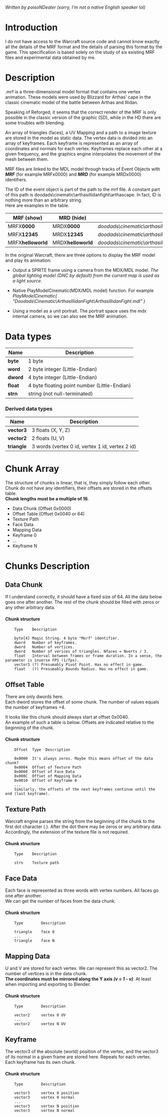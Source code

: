 *Written by poisoNDealer (sorry, I'm not a native English speaker lol)*


# Introduction

I do not have access to the Warcraft source code and cannot know exactly all the details of the MRF format and the details of parsing this format by the game. This specification is based solely on the study of six existing MRF files and experimental data obtained by me.

# Description

.mrf is a three-dimensional model format that contains one vertex animation. These models were used by Blizzard for Arthas' cape in the classic cinematic model of the battle between Arthas and Illidan.

Speaking of Reforged, it seems that the correct render of the MRF is only possible in the classic version of the graphic (SD), while in the HD there are some troubles with blending.

An array of triangles (faces), a UV Mapping and a path to a image texture are stored in the model as static data.
The vertex data is divided into an array of keyframes. Each keyframe is represented as an array of coordinates and normals for each vertex. Keyframes replace each other at a given frequency, and the graphics engine interpolates the movement of the mesh between them.  

MRF files are linked to the MDL model through tracks of Event Objects with ***MRF*** (for example MRFx0000) and ***MRD*** (for example MRDx0000) identifiers.

The ID of the event object is part of the path to the mrf file. A constant part of this path is doodads\cinematic\arthasillidanfight\arthascape. In fact, ID is nothing more than an arbitrary string.  
Here are examples in the table.

| MRF (show)  | MRD (hide) | Path |
|------|-------|-------|
| MRFX**0000** | MRDX**0000** | *doodads\cinematic\arthasillidanfight\arthascape**0000**.mrf* |
| MRFX**12345** | MRDX**12345** | *doodads\cinematic\arthasillidanfight\arthascape**12345**.mrf* |
| MRFX**helloworld** | MRDX**helloworld** | *doodads\cinematic\arthasillidanfight\arthascape**helloworld**.mrf* |


In the original Warcraft, there are three options to display the MRF model and play its animation:
- Output a SPRITE frame using a camera from the MDX/MDL model. 
*The global lighting model (DNC by default) from the current map is used as a light source.*

- Native PlayModelCinematic(MDX/MDL model) function.  For example *PlayModelCinematic( "Doodads\\Cinematic\\ArthasIllidanFight\\ArthasIllidanFight.mdl" )*

- Using a model as a unit portrait. The portrait space uses the mdx internal camera, so we can also see the MRF animation.

# Data types 

| Name  | Description |
|------|-------|
| **byte** | 1 byte |
| **word** | 2 byte integer (Little-Endian) |
| **dword** | 4 byte integer (Little-Endian) |
| **float** | 4 byte floating point number (Little-Endian) |
| **strn** | string (not null-terminated)|

### Derived data types
| Name  | Description |
|------|-------|
| **vector3** | 3 floats (X, Y, Z) |
| **vector2** | 2 floats (U, V) |
| **triangle** | 3 words (vertex 0 id, vertex 1 id, vertex 2 id) |



# Chunk Array
The structure of chunks is linear, that is, they simply follow each other. Chunk do not have any identifiers, their offsets are stored in the offsets table.  
**Chunk lengths must be a multiple of 16**.  


- Data Chunk (Offset 0x0000) 
- Offset Table (Offset 0x0040 or 64) 
- Texture Path
- Face Data
- Mapping Data
- Keyframe 0
- ...
- Keyframe N

# Chunks Description

## Data Chunk
If I understand correctly, it should have a fixed size of 64. 
All the data below goes one after another. The rest of the chunk should be filled with zeros or any other arbitrary data.  
#### Chunk structure
    
        Type    Description

        byte[4] Magic String. 4 byte "Morf" identifier.
        dword   Number of keyframes.
        dword   Number of vertices.
        dword   Number of verices of triangles. Nfaces = Nverts / 3.
        float   Interval between frames or frame duration. In a sense, the parameter is inverse FPS (1/fps).
        vector3 (?) Presumably Pivot Point. Has no effect in game.
        float   (?) Presumably Bounds Radius. Has no effect in game.

## Offset Table
There are only dwords here.  
Each dword stores the offset of some chunk. The number of values equals the number of keyframes +4.  

It looks like this chunk should always start at offset 0x0040.  
An example of such a table is below. Offsets are indicated relative to the beginning of the chunk.
#### Chunk structure

        Offset  Type  Description

        0x0000  It's always zeros. Maybe this means offset of the data chunk?
        0x0004  Offset of Texture Path
        0x0008  Offset of Face Data
        0x000C  Offset of Mapping Data
        0x0010  Offset of Keyframe 0
        ...
        Similarly, the offsets of the next keyframes continue until the end (last keyframe).

## Texture Path
Warcraft engine parses the string from the beginning of the chunk to the first dot character (.). 
After the dot there may be zeros or any arbitrary data. Accordingly, the extension of the texture file is not required.
#### Chunk structure

        Type    Description

        strn    Texture path

## Face Data
Each face is represented as three words with vertex numbers. All faces go one after another.  
We can get the number of faces from the data chunk.
#### Chunk structure

        Type        Description

        triangle    face 0 
        ...
        triangle    face N 

## Mapping Data
U and V are stored for each vertex. We can represent this as vector2. 
The number of vertices is in the data chunk.  
**The coordinates must be mirrored along the Y axis *(v = 1 - v)***. At least when importing and exporting to Blender.

#### Chunk structure

        Type        Description

        vector2     vertex 0 UV
        ...
        vector2     vertex N UV

## Keyframe 
The vector3 of the absolute (world) position of the vertex, and the vector3 of its normal in a given frame are stored here. Repeats for each vertex.  
Each keyframe has its own chunk.
#### Chunk structure
        Type        Description

        vector3     vertex 0 position 
        vector3     vertex 0 normal 
        ...
        vector3     vertex N position 
        vector3     vertex N normal 
    




